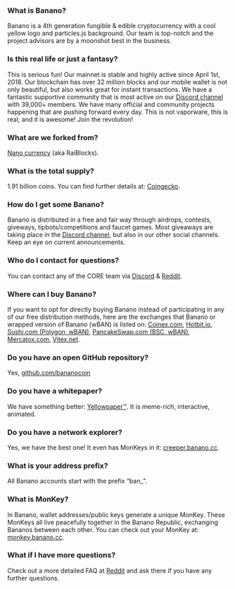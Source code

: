 ### What is Banano?

Banano is a 4th generation fungible & edible cryptocurrency with a cool yellow logo and particles.js background. Our team is top-notch and the project advisors are by a moonshot best in the business.

### Is this real life or just a fantasy?

This is serious fun! Our mainnet is stable and highly active since April 1st, 2018. Our blockchain has over 32 million blocks and our mobile wallet is not only beautiful, but also works great for instant transactions. We have a fantastic supportive community that is most active on our [Discord channel](https://chat.banano.cc) with 39,000+ members. We have many official and community projects happening that are pushing forward every day. This is not vaporware, this is real, and it is awesome! Join the revolution!

### What are we forked from?

[Nano currency](https://nano.org) (aka RaiBlocks).

### What is the total supply?

1.91 billion coins. You can find further details at: [Coingecko](https://www.coingecko.com/en/coins/banano).

### How do I get some Banano?

Banano is distributed in a free and fair way through airdrops, contests, giveways, tipbots/competitions and faucet games. Most giveaways are taking place in the [Discord channel](https://chat.banano.cc), but also in our other social channels. Keep an eye on current announcements.

### Who do I contact for questions?

You can contact any of the CORE team via [Discord](https://chat.banano.cc) & [Reddit](https://reddit.com/r/banano).

### Where can I buy Banano?

If you want to opt for directly buying Banano instead of participating in any of our free distribution methods, here are the exchanges that Banano or wrapped version of Banano (wBAN) is listed on: [Coinex.com](https://coinex.com), [Hotbit.io](https://hotbit.io/), [Sushi.com (Polygon, wBAN)](https://sushi.com), [PancakeSwap.com (BSC, wBAN)](https://pancakeswap.finance/swap), [Mercatox.com](https://mercatox.com), [Vitex.net](https://vitex.net).

### Do you have an open GitHub repository?

Yes, [github.com/bananocoin](https://github.com/bananocoin)

### Do you have a whitepaper?

We have something better: [Yellowpaper™](https://banano.cc/yellowpaper). It is meme-rich, interactive, animated.

### Do you have a network explorer?

Yes, we have the best one! It even has MonKeys in it: [creeper.banano.cc](https://creeper.banano.cc).

### What is your address prefix?

All Banano accounts start with the prefix “ban\_”.

### What is MonKey?

In Banano, wallet addresses/public keys generate a unique MonKey. These MonKeys all live peacefully together in the Banano Republic, exchanging Bananos between each other. You can check out your MonKey at: [monkey.banano.cc](https://monkey.banano.cc).

### What if I have more questions?

Check out a more detailed FAQ at [Reddit](https://www.reddit.com/r/banano/comments/9kiadz/new_to_banano_get_started_here) and ask there if you have any further questions.
